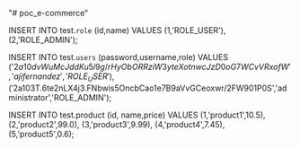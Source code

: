 "# poc_e-commerce" 


INSERT INTO test.`role` (id,name) VALUES (1,'ROLE_USER'), (2,'ROLE_ADMIN');

INSERT INTO test.`users` (password,username,role) VALUES
	 ('$2a$10$dvWuMcJddKu5i9g/rHyObORRziW3yteXotnwcJzD0oG7WCvVRxofW','ajifernandez','ROLE_USER'),
	 ('$2a$10$3T.6te2nLX4j3.FNbwis5OncbCao1e7B9aVvGCeoxwr/2FW901P0S','administrator','ROLE_ADMIN');
	 
INSERT INTO test.product (id, name,price) VALUES
	 (1,'product1',10.5),
	 (2,'product2',99.0),
	 (3,'product3',9.99),
	 (4,'product4',7.45),
	 (5,'product5',0.6);
